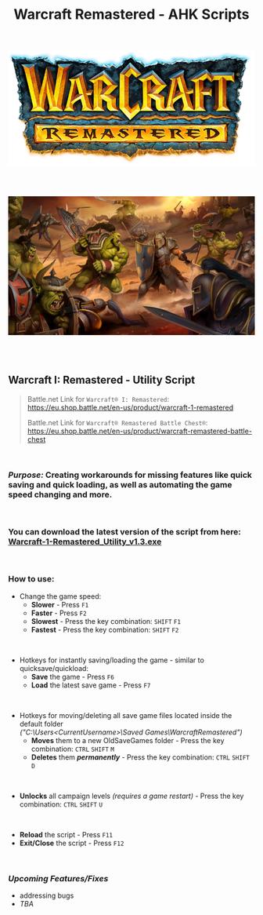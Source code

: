 <div align="center">
  <h1>Warcraft Remastered - AHK Scripts</h1>
</div>

<br>

<h6  align="center">

<a href="https://eu.shop.battle.net/en-us/product/warcraft-remastered-battle-chest">
  <img align="center"
    src="https://raw.githubusercontent.com/RomulusMirauta/Warcraft_Scripts/refs/heads/main/img/Warcraft-I-Remastered_Logo.png"
    alt="Logo" />
</a>

<br><br>

<a href="https://eu.shop.battle.net/en-us/product/warcraft-1-remastered">
  <img align="center"
    src="https://raw.githubusercontent.com/RomulusMirauta/Warcraft_Scripts/refs/heads/main/img/Warcraft-I-Remastered_SplashArt.jpg"
    alt="Splash_Art" />
</a>

</h6>

<br>


## Warcraft I: Remastered - Utility Script

> Battle.net Link for `Warcraft® I: Remastered`:<br>
> https://eu.shop.battle.net/en-us/product/warcraft-1-remastered<br>
>
> Battle.net Link for `Warcraft® Remastered Battle Chest®`:<br>
> https://eu.shop.battle.net/en-us/product/warcraft-remastered-battle-chest

<br>

### ***Purpose:*** Creating workarounds for missing features like quick saving and quick loading, as well as automating the game speed changing and more.

<br>

### You can download the latest version of the script from here: <br> [Warcraft-1-Remastered_Utility_v1.3.exe](https://raw.githubusercontent.com/RomulusMirauta/Warcraft_Scripts/main/compiled/v1.3/Warcraft-1-Remastered_Utility_v1.3.exe)

<br>

### How to use:
- Change the game speed:
  - **Slower** - Press `F1`
  - **Faster** - Press `F2`
  - **Slowest** - Press the key combination: `SHIFT` `F1`
  - **Fastest** - Press the key combination: `SHIFT` `F2`

<br>

- Hotkeys for instantly saving/loading the game - similar to quicksave/quickload:
  - **Save** the game - Press `F6`
  - **Load** the latest save game - Press `F7`<br>

<br>

- Hotkeys for moving/deleting all save game files located inside the default folder <br> *("C:\Users\<CurrentUsername>\Saved Games\WarcraftRemastered")*
  - **Moves** them to a new OldSaveGames folder - Press the key combination: `CTRL` `SHIFT` `M`
  - **Deletes** them ***permanently*** - Press the key combination: `CTRL` `SHIFT` `D`

<br>

- **Unlocks** all campaign levels *(requires a game restart)* - Press the key combination: `CTRL` `SHIFT` `U`

<br>

- **Reload** the script - Press `F11` 
- **Exit/Close** the script - Press `F12` 

<br>

### ***Upcoming Features/Fixes***
- addressing bugs
- *TBA*
